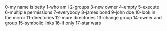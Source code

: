 0-my name is betty
1-who am i
2-groups
3-new owner
4-empty
5-execute
6-multiple permissions
7-everybody
8-james bond
9-john doe
10-look in the mirror
11-directories
12-more directories
13-change group
14-owner and group
15-symbolic links
16-if only
17-star wars
